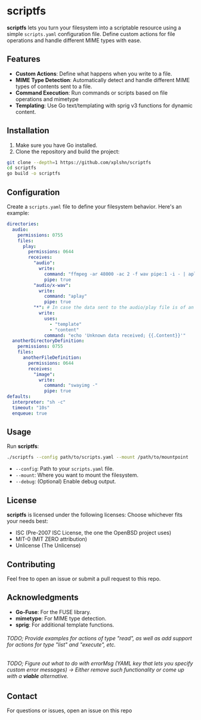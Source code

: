 # scriptfs

**scriptfs** lets you turn your filesystem into a scriptable resource using a simple `scripts.yaml` configuration file. Define custom actions for file operations and handle different MIME types with ease.

## Features

- **Custom Actions**: Define what happens when you write to a file.
- **MIME Type Detection**: Automatically detect and handle different MIME types of contents sent to a file.
- **Command Execution**: Run commands or scripts based on file operations and mimetype
- **Templating**: Use Go text/templating with sprig v3 functions for dynamic content.

## Installation

1. Make sure you have Go installed.
2. Clone the repository and build the project:

```sh
git clone --depth=1 https://github.com/xplshn/scriptfs
cd scriptfs
go build -o scriptfs
```

## Configuration

Create a `scripts.yaml` file to define your filesystem behavior. Here's an example:

```yaml
directories:
  audio:
    permissions: 0755
    files:
      play:
        permissions: 0644
        receives:
          "audio":
            write:
              command: "ffmpeg -ar 48000 -ac 2 -f wav pipe:1 -i - | aplay"
              pipe: true
          "audio/x-wav":
            write:
              command: "aplay"
              pipe: true
          "*": # In case the data sent to the audio/play file is of an unknown or unhandled type
            write:
              uses:
                - "template"
                - "content"
              command: "echo 'Unknown data received; {{.Content}}'"
  anotherDirectoryDefinition:
    permissions: 0755
    files:
      anotherFileDefinition:
        permissions: 0644
        receives:
          "image":
            write:
              command: "swayimg -"
              pipe: true
defaults:
  interpreter: "sh -c"
  timeout: "10s"
  enqueue: true
```

## Usage

Run **scriptfs**:

```sh
./scriptfs --config path/to/scripts.yaml --mount /path/to/mountpoint
```

- `--config`: Path to your `scripts.yaml` file.
- `--mount`: Where you want to mount the filesystem.
- `--debug`: (Optional) Enable debug output.

## License

**scriptfs** is licensed under the following licenses: Choose whichever fits your needs best:
- ISC (Pre-2007 ISC License, the one the OpenBSD project uses)
- MIT-0 (MIT ZERO attribution)
- Unlicense (The Unlicense)

## Contributing

Feel free to open an issue or submit a pull request to this repo.

## Acknowledgments

- **Go-Fuse**: For the FUSE library.
- **mimetype**: For MIME type detection.
- **sprig**: For additional template functions.

###### TODO; Provide examples for actions of type "read", as well as add support for actions for type "list" and "execute", etc.
###### TODO; Figure out what to do with errorMsg (YAML key that lets you specify custom error messages) -> Either remove such functionality or come up with a __viable__ alternative.

## Contact

For questions or issues, open an issue on this repo
